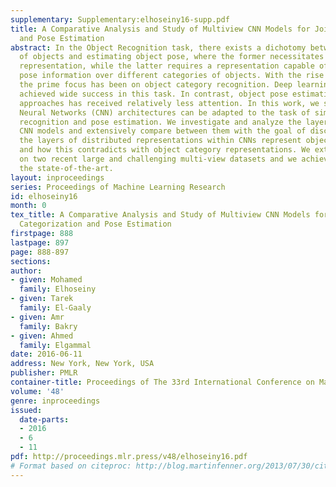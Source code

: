 ```yaml
---
supplementary: Supplementary:elhoseiny16-supp.pdf
title: A Comparative Analysis and Study of Multiview CNN Models for Joint Object Categorization
  and Pose Estimation
abstract: In the Object Recognition task, there exists a dichotomy between the categorization
  of objects and estimating object pose, where the former necessitates a view-invariant
  representation, while the latter requires a representation capable of capturing
  pose information over different categories of objects. With the rise of deep architectures,
  the prime focus has been on object category recognition. Deep learning methods have
  achieved wide success in this task. In contrast, object pose estimation using these
  approaches has received relatively less attention. In this work, we study how Convolutional
  Neural Networks (CNN) architectures can be adapted to the task of simultaneous object
  recognition and pose estimation. We investigate and analyze the layers of various
  CNN models and extensively compare between them with the goal of discovering how
  the layers of distributed representations within CNNs represent object pose information
  and how this contradicts with object category representations. We extensively experiment
  on two recent large and challenging multi-view datasets and we achieve better than
  the state-of-the-art.
layout: inproceedings
series: Proceedings of Machine Learning Research
id: elhoseiny16
month: 0
tex_title: A Comparative Analysis and Study of Multiview CNN Models for Joint Object
  Categorization and Pose Estimation
firstpage: 888
lastpage: 897
page: 888-897
sections: 
author:
- given: Mohamed
  family: Elhoseiny
- given: Tarek
  family: El-Gaaly
- given: Amr
  family: Bakry
- given: Ahmed
  family: Elgammal
date: 2016-06-11
address: New York, New York, USA
publisher: PMLR
container-title: Proceedings of The 33rd International Conference on Machine Learning
volume: '48'
genre: inproceedings
issued:
  date-parts:
  - 2016
  - 6
  - 11
pdf: http://proceedings.mlr.press/v48/elhoseiny16.pdf
# Format based on citeproc: http://blog.martinfenner.org/2013/07/30/citeproc-yaml-for-bibliographies/
---
```

